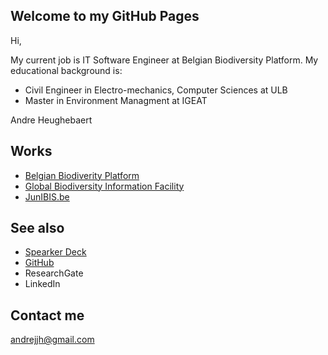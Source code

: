 ## Welcome to my GitHub Pages
Hi,

My current job is IT Software Engineer at Belgian Biodiversity Platform.
My educational background is:
- Civil Engineer in Electro-mechanics, Computer Sciences at ULB
- Master in Environment Managment at IGEAT

Andre Heughebaert

## Works
- [Belgian Biodiverity Platform](http://www.biodiversity.be)
- [Global Biodiversity Information Facility](http://www.gbif.org)
- [JunIBIS.be](http://www.junibis.be)

## See also
- [Spearker Deck](https://speakerdeck.com/andrejjh)
- [GitHub](https://github.com/andrejjh)
- ResearchGate
- LinkedIn

## Contact me
[andrejjh@gmail.com](mailto:andrejjh@gmail.com)
